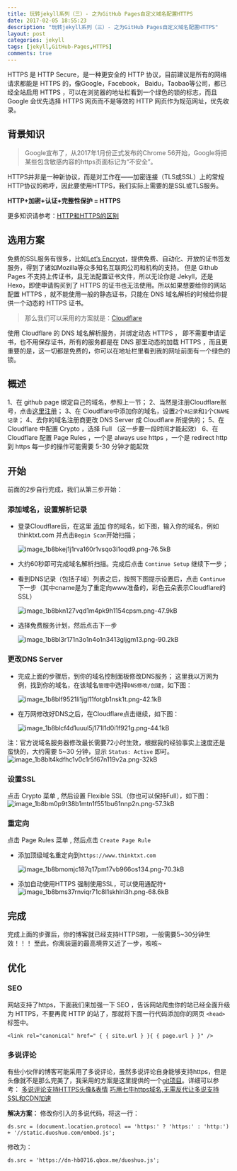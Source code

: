 ```yaml
---
title: 玩转jekyll系列（三）- 之为GitHub Pages自定义域名配置HTTPS
date: 2017-02-05 18:55:23
description: "玩转jekyll系列（三）- 之为GitHub Pages自定义域名配置HTTPS"
layout: post
categories: jekyll
tags: [jekyll,GitHub-Pages,HTTPS]
comments: true
---
```

HTTPS 是 HTTP Secure，是一种更安全的 HTTP 协议，目前建议是所有的网络请求都能是 HTTPS 的，像Google，Facebook， Baidu，Taobao等公司，都已经全站启用 HTTPS ，可以在浏览器的地址栏看到一个绿色的锁的标志，而且 Google 会优先选择 HTTPS 网页而不是等效的 HTTP 网页作为规范网址，优先收录。

## 背景知识

> Google宣布了，从2017年1月份正式发布的Chrome 56开始，Google将把某些包含敏感内容的https页面标记为“不安全”。

HTTPS并非是一种新协议，而是对工作在——加密连接（TLS或SSL）上的常规HTTP协议的称呼，因此要使用HTTPS，我们实际上需要的是SSL或TLS服务。

**HTTP+加密+认证+完整性保护 = HTTPS**

更多知识请参考：[HTTP和HTTPS的区别][1]

## 选用方案
免费的SSL服务有很多，比如[Let’s Encrypt][2]，提供免费、自动化、开放的证书签发服务，得到了诸如Mozilla等众多知名互联网公司和机构的支持。
但是 Github Pages 不支持上传证书，且无法配置证书文件，所以无论你是 Jekyll，还是 Hexo，即使申请购买到了 HTTPS 的证书也无法使用。所以如果想要给你的网站配置 HTTPS ，就不能使用一般的静态证书，只能在 DNS 域名解析的时候给你提供一个动态的 HTTPS 证书。

> 那么我们可以采用的方案就是：[Cloudflare][3]

使用 Cloudflare 的 DNS 域名解析服务，并绑定动态 HTTPS ， 即不需要申请证书，也不用保存证书，所有的服务都是在 DNS 那里动态的加载 HTTPS ，而且更重要的是，这一切都是免费的，你可以在地址栏里看到我的网址前面有一个绿色的锁。

## 概述
1、在 github page 绑定自己的域名，参照上一节；
2、当然是注册Cloudflare账号，点击[这里注册][4]；
3、在 Cloudflare中添加你的域名，设置`2`个`A记录`和`1`个`CNAME记录`；
4、去你的域名注册商更改 DNS Server 成 Cloudflare 所提供的；
5、在 Cloudflare 中配置 Crypto ，选择 Full （这一步要一段时间才能起效）
6、在 Cloudflare 配置 Page Rules ，一个是 always use https ，一个是 redirect http 到 https 每一步的操作可能需要 5-30 分钟才能起效


## 开始
前面的2步自行完成，我们从第三步开始：

### 添加域名，设置解析记录

* 登录Cloudflare后，在这里 [添加][5] 你的域名，如下图，输入你的域名，例如 thinktxt.com 并点击`Begin Scan`开始扫描；

    ![image_1b8bkej1j1rva160r1vsqo3i1oqd9.png-76.5kB][6]
* 大约60秒即可完成域名解析扫描。完成后点击 `Continue Setup` 继续下一步；
* 看到DNS记录（包括子域）列表之后，按照下图提示设置后，点击 `Continue` 下一步（其中cname是为了重定向www准备的，彩色云朵表示Cloudflare的SSL）

    ![image_1b8bkn127vqd1m4pk9h1154cpsm.png-47.9kB][7]
* 选择免费服务计划，然后点击下一步

    ![image_1b8bl3r171n3o1n4o1n3413gljgm13.png-90.2kB][8]

### 更改DNS Server

* 完成上面的步骤后，到你的域名控制面板修改DNS服务；
  这里我以万网为例，找到你的域名，在该域名`管理`中选择`DNS修改/创建`，如下图：

    ![image_1b8blf9521li1jgl11fotgb1nsk1t.png-42.1kB][9]

* 在万网修改好DNS之后，在Cloudflare点击继续，如下图：

    ![image_1b8blcf4d1uuul5j171l1d0i1f921g.png-44.1kB][10]

注：官方说域名服务器修改最长需要72小时生效，根据我的经验事实上速度还是蛮快的，大约需要 5~30 分钟，显示 `Status: Active` 即可。
![image_1b8blt4kdfhc1v0c1r5f67n119v2a.png-32kB][11]

### 设置SSL
点击 Crypto 菜单 , 然后设置 Flexible SSL（你也可以保持Full），如下图：
![image_1b8bm0p9t38b1mtn1f551bu61nnp2n.png-57.3kB][12]

### 重定向
点击 Page Rules 菜单 , 然后点击 `Create Page Rule`

* 添加顶级域名重定向到`https://www.thinktxt.com`

    ![image_1b8bmomjc187q17pm17vb966os134.png-70.3kB][13]

* 添加自动使用HTTPS
  强制使用SSL，可以使用通配符`*`
    ![image_1b8bms37rnviqr71c8l1skhlri3h.png-68.6kB][14]

## 完成
完成上面的步骤后，你的博客就已经支持HTTPS啦，一般需要5~30分钟生效！！！
至此，你离装逼的最高境界又近了一步，咳咳~

## 优化

### SEO
网站支持了https，下面我们来加强一下 SEO ，告诉网站爬虫你的站已经全面升级为 HTTPS，不要再爬 HTTP 的站了，那就将下面一行代码添加你的网页 `<head>` 标签中。

```
<link rel="canonical" href=" { { site.url } }{ { page.url } }" />
```

### 多说评论
有些小伙伴的博客可能采用了多说评论，虽然多说评论自身能够支持https，但是头像就不是那么完美了，我采用的方案是这里提供的一个[git项目][15]。详细可以参考：
[多说评论支持HTTPS头像&表情][16]
[巧用七牛https域名,无需反代让多说支持SSL和CDN加速][17]

**解决方案：**
修改你引入的多说代码，将这一行：

```
ds.src = (document.location.protocol == 'https:' ? 'https:' : 'http:') + '//static.duoshuo.com/embed.js';
```

修改为：

```
ds.src = 'https://dn-hb0716.qbox.me/duoshuo.js';
```


  [1]: http://www.jianshu.com/p/37654eb66b58
  [2]: https://letsencrypt.org/
  [3]: https://www.cloudflare.com/
  [4]: https://www.cloudflare.com/a/sign-up
  [5]: https://www.cloudflare.com/a/add-site
  [6]: http://static.zybuluo.com/Lxyour/if9025vupkj8ibac9nn8s4cq/image_1b8bkej1j1rva160r1vsqo3i1oqd9.png
  [7]: http://static.zybuluo.com/Lxyour/8jbgo1xo2wfi8fv4cxyzp8nu/image_1b8bkn127vqd1m4pk9h1154cpsm.png
  [8]: http://static.zybuluo.com/Lxyour/3qvzn3lnw55e3qhisd2l2yah/image_1b8bl3r171n3o1n4o1n3413gljgm13.png
  [9]: http://static.zybuluo.com/Lxyour/gcsnqxfd8klslqvzr9r49bs4/image_1b8blf9521li1jgl11fotgb1nsk1t.png
  [10]: http://static.zybuluo.com/Lxyour/zz8b85uurco7hui6l1ce8vth/image_1b8blcf4d1uuul5j171l1d0i1f921g.png
  [11]: http://static.zybuluo.com/Lxyour/qkcfoukxdjjqvygsimu96jri/image_1b8blt4kdfhc1v0c1r5f67n119v2a.png
  [12]: http://static.zybuluo.com/Lxyour/hvyttr75pnrir6w2kp607kbd/image_1b8bm0p9t38b1mtn1f551bu61nnp2n.png
  [13]: http://static.zybuluo.com/Lxyour/vus85arwn564l8tsj5taosiy/image_1b8bmomjc187q17pm17vb966os134.png
  [14]: http://static.zybuluo.com/Lxyour/27fl7hdougfqf9srgplm5tin/image_1b8bms37rnviqr71c8l1skhlri3h.png
  [15]: https://github.com/rainwsy/duoshuo-https
  [16]: https://www.tiexo.cn/duoshuo-https/
  [17]: https://quericy.me/blog/788/
